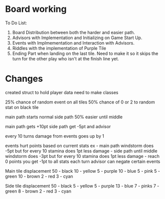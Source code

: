 # Board working
To Do List:
1. Board Distribution between both the harder and easier path.
2. Advisors with Implementation and Initializing on Game Start Up.
3. Events with Implmementation and Interaction with Advisors. 
4. Riddles with the implementation of Purple Tile
5. Ending Part when landing on the last tile. Need to make it so it skips the turn for the other play who isn't at the finish line yet.

# Changes
created struct to hold player data
need to make classes


25% chance of random event on all tiles
50% chance of 0 or 2 to random stat on black tile

main path starts normal 
side path 50% easier until middle

main path gets +10pt
side path get -5pt and advisor

every 10 turns damage from events goes up by 1

events hurt points based on current stats
  ex - main path windstorm does -5pt but for every 10 stamina does 1pt less damage
     - side path until middle windstorm does -3pt but for every 10 stamina does 1pt less damage
     - reach 0 points you get -1pt to all stats each turn
advisor can negate certain events


Main
tile displacement
50 - black
10 - yellow
5 - purple
10 - blue
5 - pink
5 - green
10 - brown
2 - red
3 - cyan

Side
tile displacement
50 - black
5 - yellow
5 - purple
13 - blue
7 - pinks
7 - green
8 - brown
2 - red
3 - cyan

